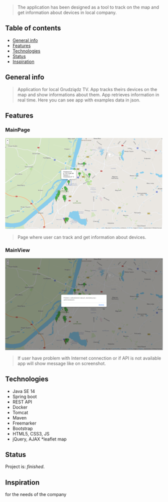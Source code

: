 
> The application has been designed as a tool to track on the map and get information about devices in local company.  

## Table of contents
* [General info](#general-info)
* [Features](#features)
* [Technologies](#technologies)
* [Status](#status)
* [Inspiration](#inspiration)

## General info
> Application for local Grudziądz TV. App tracks theirs devices on the map and show informations about them. App retrieves information in real time. Here you can see app with examples data in json.  
## Features
### MainPage
![Guest view](./src/main/resources/static/img/mapview.png) 
>  Page where user can track and get information about devices.  

### MainView
![Guest view](./src/main/resources/static/img/nodata.png) 
> If user have problem with Internet connection or if API is not available app will show message like on screenshot.

## Technologies
* Java SE 14
* Spring boot
* REST API
* Docker
* Tomcat
* Maven 
* Freemarker
* Bootstrap 
* HTML5, CSS3, JS
* jQuery, AJAX
*leaflet map

## Status
Project is: _finished_.

## Inspiration
for the needs of the company 
